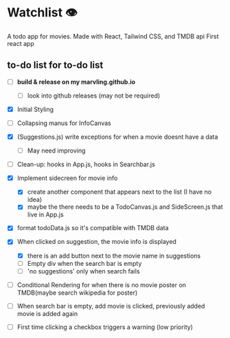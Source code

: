 # Watchlist 👁

A todo app for movies.
Made with React, Tailwind CSS, and TMDB api
First react app

## to-do list for to-do list

- [ ] **build & release on my marvling.github.io**
  - [ ] look into github releases (may not be required)

- [X] Initial Styling
- [ ] Collapsing manus for InfoCanvas

- [X] (Suggestions.js) write exceptions for when a movie doesnt have a data
  -[ ] May need improving
- [ ] Clean-up: hooks in App.js, hooks in Searchbar.js

- [X] Implement sidecreen for movie info
  - [X] create another component that appears next to the list (I have no idea)
  - [X] maybe the there needs to be a TodoCanvas.js and SideScreen.js that live in App.js

- [X] format todoData.js so it's compatible with TMDB data

- [X] When clicked on suggestion, the movie info is displayed
  - [X] there is an add button next to the movie name in suggestions
  - [ ] Empty div when the search bar is empty
  - [ ] 'no suggestions' only when search fails

- [ ] Conditional Rendering for when there is no movie poster on TMDB(maybe search wikipedia for poster)

- [ ] When search bar is empty, add movie is clicked, previously added movie is added again
- [ ] First time clicking a checkbox triggers a warning (low priority)
